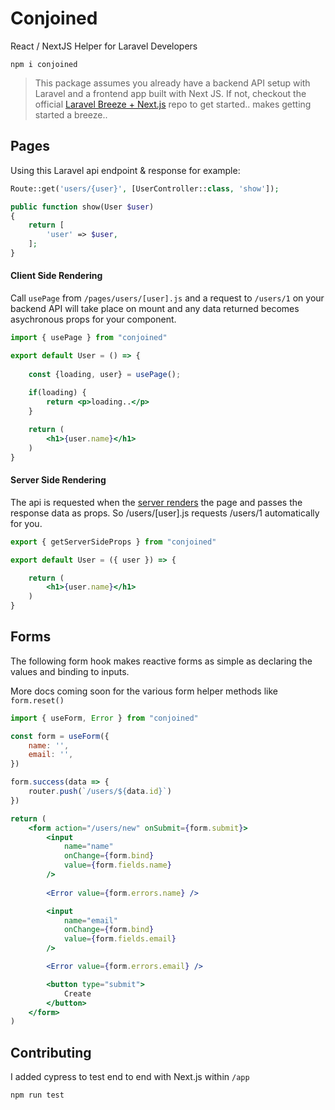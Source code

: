 # Conjoined

React / NextJS Helper for Laravel Developers

```
npm i conjoined
```

> This package assumes you already have a backend API setup with Laravel and a frontend app built with Next JS. If not, checkout the official [Laravel Breeze + Next.js](https://github.com/laravel/breeze-next) repo to get started.. makes getting started a breeze..

## Pages

Using this Laravel api endpoint & response for example:

```php
Route::get('users/{user}', [UserController::class, 'show']);
```
```php
public function show(User $user)
{
    return [
        'user' => $user,
    ];
}
```

#### Client Side Rendering

Call `usePage` from `/pages/users/[user].js` and a request to `/users/1` on your backend API will take place on mount and any data returned becomes asychronous props for your component. 


```jsx
import { usePage } from "conjoined"

export default User = () => {
    
    const {loading, user} = usePage();
    
    if(loading) {
        return <p>loading..</p>
    }

    return (
        <h1>{user.name}</h1>
    )
}
```

#### Server Side Rendering

The api is requested when the [server renders](https://nextjs.org/docs/basic-features/data-fetching/get-server-side-props) the page and passes the response data as props. So /users/[user].js requests /users/1 automatically for you.


```jsx
export { getServerSideProps } from "conjoined"

export default User = ({ user }) => {

    return (
        <h1>{user.name}</h1>
    )
}
```

## Forms

The following form hook makes reactive forms as simple as declaring the values and binding to inputs.

More docs coming soon for the various form helper methods like `form.reset()`

```jsx
import { useForm, Error } from "conjoined"

const form = useForm({
    name: '',
    email: '',
})

form.success(data => {    
    router.push(`/users/${data.id}`)
})

return (
    <form action="/users/new" onSubmit={form.submit}>
        <input
            name="name"
            onChange={form.bind}
            value={form.fields.name}
        />
        
        <Error value={form.errors.name} />

        <input
            name="email"
            onChange={form.bind}
            value={form.fields.email}
        />

        <Error value={form.errors.email} />

        <button type="submit">
            Create
        </button>
    </form>  
)
```

## Contributing

I added cypress to test end to end with Next.js within `/app`

```
npm run test
```